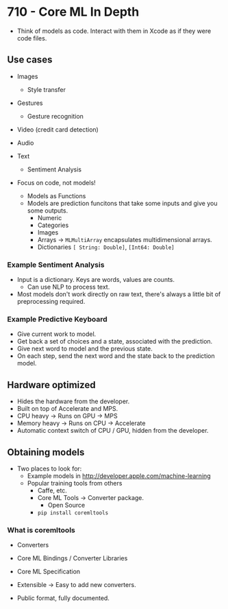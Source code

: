 # 710 - Core ML In Depth

- Think of models as code. Interact with them in Xcode as if they were code files.

## Use cases

- Images
  - Style transfer
- Gestures
  - Gesture recognition
- Video (credit card detection)
- Audio
- Text
  - Sentiment Analysis

- Focus on code, not models!
  - Models as Functions
  - Models are prediction funcitons that take some inputs and give you some outputs.
    - Numeric
    - Categories
    - Images
    - Arrays -> `MLMultiArray` encapsulates multidimensional arrays.
    - Dictionaries
      `[ String: Double]`, `[Int64: Double]`
      
### Example Sentiment Analysis

- Input is a dictionary. Keys are words, values are counts.
  - Can use NLP to process text.
- Most models don't work directly on raw text, there's always a little bit of preprocessing required.

### Example Predictive Keyboard

- Give current work to model.
- Get back a set of choices and a state, associated with the prediction.
- Give next word to model and the previous state.
- On each step, send the next word and the state back to the prediction model.

## Hardware optimized

- Hides the hardware from the developer.
- Built on top of Accelerate and MPS.
- CPU heavy -> Runs on GPU -> MPS
- Memory heavy -> Runs on CPU -> Accelerate
- Automatic context switch of CPU / GPU, hidden from the developer.

## Obtaining models

- Two places to look for:
  - Example models in http://developer.apple.com/machine-learning
  - Popular training tools from others
    - Caffe, etc.
    - Core ML Tools -> Converter package.
      - Open Source
    - `pip install coremltools`

### What is coremltools

- Converters
- Core ML Bindings / Converter Libraries
- Core ML Specification

- Extensible -> Easy to add new converters.
- Public format, fully documented.

